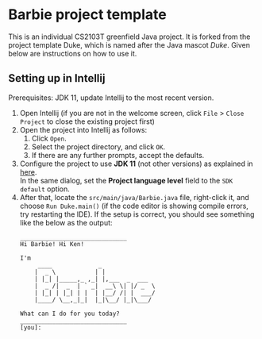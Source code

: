 # Barbie project template

This is an individual CS2103T greenfield Java project. It is forked from the project template Duke, which is named after the Java mascot _Duke_. Given below are instructions on how to use it.

## Setting up in Intellij

Prerequisites: JDK 11, update Intellij to the most recent version.

1. Open Intellij (if you are not in the welcome screen, click `File` > `Close Project` to close the existing project first)
1. Open the project into Intellij as follows:
   1. Click `Open`.
   1. Select the project directory, and click `OK`.
   1. If there are any further prompts, accept the defaults.
1. Configure the project to use **JDK 11** (not other versions) as explained in [here](https://www.jetbrains.com/help/idea/sdk.html#set-up-jdk).<br>
   In the same dialog, set the **Project language level** field to the `SDK default` option.
3. After that, locate the `src/main/java/Barbie.java` file, right-click it, and choose `Run Duke.main()` (if the code editor is showing compile errors, try restarting the IDE). If the setup is correct, you should see something like the below as the output:
   ```
   ______________________________
   Hi Barbie! Hi Ken!
   
   I'm
        ____             _
       |  _ \           | | 
       | |_| |_____,_ ,_| |,___  _  ___
       |  _ /|  _  | ` _|  __\ \| |/ _  \
       | |_| | |_| | |  | |__/ /| |  ___/  
       |____/ \__,_|_|  |_|\__/ |_|\___/
   
   What can I do for you today?
   ______________________________
   [you]:
   
   ```
